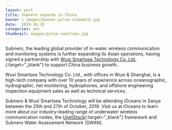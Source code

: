 ```yaml
---
layout: post
title: Subnero expands in China
banner : images/banner-pulse-standard.jpg
date:  2019-10-15
categories: wnc
thumbnail: images/pulse-smartsea.jpg
---
```


Subnero, the leading global provider of in-water wireless communication and monitoring systems is further expanding its Asian operations, having signed a partnership with [Wuxi Smartsea Technology Co. Ltd.](http://www.smartseatech.com/en/index.aspx){:target="_blank"} to support China business growth.

Wuxi Smartsea Technology Co. Ltd., with offices in Wuxi & Shanghai, is a high-tech company with over 10 years of experience across oceanographic, hydrographic, net monitoring, hydrophones, and offshore engineering inspection equipment sales as well as technical services.

Subnero & Wuxi Smartsea Technology will be attending iOceans in Sanya between the 25th and 27th of October, 2019. Visit us at iOceans to learn more about our industry-leading range of underwater wireless communication nodes, the [UnetStack](https://unetstack.net/){:target="_blank"} framework  and Subnero Water Assessment Network (SWAN).
